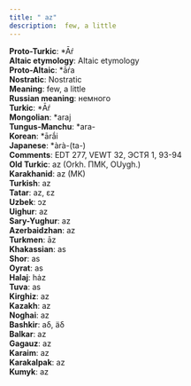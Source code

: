 ```yaml
---
title: " az"
description:  few, a little
---
```


<strong>Proto-Turkic</strong>:  *Āŕ<br>
<strong>Altaic etymology</strong>:  Altaic etymology<br>
<strong> Proto-Altaic</strong>:  *āŕa<br>
<strong>Nostratic</strong>:  Nostratic<br>
<strong>Meaning</strong>:  few, a little<br>
<strong>Russian meaning</strong>:  немного<br>
<strong>Turkic</strong>:  *Āŕ<br>
<strong>Mongolian</strong>:  *araj<br>
<strong>Tungus-Manchu</strong>:  *ara-<br>
<strong>Korean</strong>:  *ārắi<br>
<strong>Japanese</strong>:  *àrà-(ta-)<br>
<strong>Comments</strong>:  EDT 277, VEWT 32, ЭСТЯ 1, 93-94<br>
<strong>Old Turkic</strong>:  az (Orkh. ПМК, OUygh.)<br>
<strong>Karakhanid</strong>:  az (MK)<br>
<strong>Turkish</strong>:  az<br>
<strong>Tatar</strong>:  az, ɛz<br>
<strong>Uzbek</strong>:  ɔz<br>
<strong>Uighur</strong>:  az<br>
<strong>Sary-Yughur</strong>:  az<br>
<strong>Azerbaidzhan</strong>:  az<br>
<strong>Turkmen</strong>:  āz<br>
<strong>Khakassian</strong>:  as<br>
<strong>Shor</strong>:  as<br>
<strong>Oyrat</strong>:  as<br>
<strong>Halaj</strong>:  hȧz<br>
<strong>Tuva</strong>:  as<br>
<strong>Kirghiz</strong>:  az<br>
<strong>Kazakh</strong>:  az<br>
<strong>Noghai</strong>:  az<br>
<strong>Bashkir</strong>:  aδ, äδ<br>
<strong>Balkar</strong>:  az<br>
<strong>Gagauz</strong>:  az<br>
<strong>Karaim</strong>:  az<br>
<strong>Karakalpak</strong>:  az<br>
<strong>Kumyk</strong>:  az<br>


